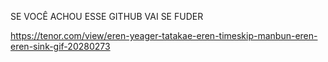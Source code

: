 SE VOCÊ ACHOU ESSE GITHUB VAI SE FUDER

https://tenor.com/view/eren-yeager-tatakae-eren-timeskip-manbun-eren-eren-sink-gif-20280273
